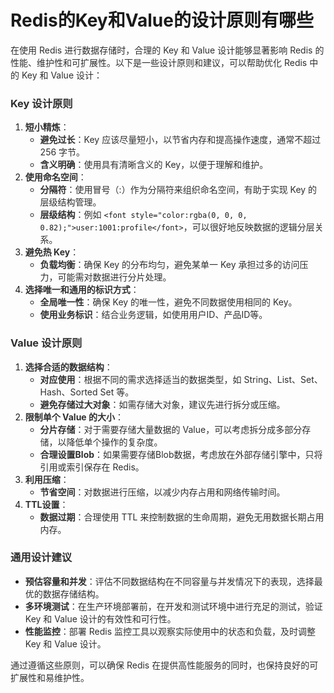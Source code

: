 # Redis的Key和Value的设计原则有哪些

<font style="color:rgba(0, 0, 0, 0.82);">在使用 Redis 进行数据存储时，合理的 Key 和 Value 设计能够显著影响 Redis 的性能、维护性和可扩展性。以下是一些设计原则和建议，可以帮助优化 Redis 中的 Key 和 Value 设计：</font>

### <font style="color:rgba(0, 0, 0, 0.82);">Key 设计原则</font>
1. **<font style="color:rgba(0, 0, 0, 0.82);">短小精炼</font>**<font style="color:rgba(0, 0, 0, 0.82);">：</font>
    - **<font style="color:rgba(0, 0, 0, 0.82);">避免过长</font>**<font style="color:rgba(0, 0, 0, 0.82);">：Key 应该尽量短小，以节省内存和提高操作速度，通常不超过 256 字节。</font>
    - **<font style="color:rgba(0, 0, 0, 0.82);">含义明确</font>**<font style="color:rgba(0, 0, 0, 0.82);">：使用具有清晰含义的 Key，以便于理解和维护。</font>
2. **<font style="color:rgba(0, 0, 0, 0.82);">使用命名空间</font>**<font style="color:rgba(0, 0, 0, 0.82);">：</font>
    - **<font style="color:rgba(0, 0, 0, 0.82);">分隔符</font>**<font style="color:rgba(0, 0, 0, 0.82);">：使用冒号（:）作为分隔符来组织命名空间，有助于实现 Key 的层级结构管理。</font>
    - **<font style="color:rgba(0, 0, 0, 0.82);">层级结构</font>**<font style="color:rgba(0, 0, 0, 0.82);">：例如</font><font style="color:rgba(0, 0, 0, 0.82);"> </font>`<font style="color:rgba(0, 0, 0, 0.82);">user:1001:profile</font>`<font style="color:rgba(0, 0, 0, 0.82);">，可以很好地反映数据的逻辑分层关系。</font>
3. **<font style="color:rgba(0, 0, 0, 0.82);">避免热 Key</font>**<font style="color:rgba(0, 0, 0, 0.82);">：</font>
    - **<font style="color:rgba(0, 0, 0, 0.82);">负载均衡</font>**<font style="color:rgba(0, 0, 0, 0.82);">：确保 Key 的分布均匀，避免某单一 Key 承担过多的访问压力，可能需对数据进行分片处理。</font>
4. **<font style="color:rgba(0, 0, 0, 0.82);">选择唯一和通用的标识方式</font>**<font style="color:rgba(0, 0, 0, 0.82);">：</font>
    - **<font style="color:rgba(0, 0, 0, 0.82);">全局唯一性</font>**<font style="color:rgba(0, 0, 0, 0.82);">：确保 Key 的唯一性，避免不同数据使用相同的 Key。</font>
    - **<font style="color:rgba(0, 0, 0, 0.82);">使用业务标识</font>**<font style="color:rgba(0, 0, 0, 0.82);">：结合业务逻辑，如使用用户ID、产品ID等。</font>

### <font style="color:rgba(0, 0, 0, 0.82);">Value 设计原则</font>
1. **<font style="color:rgba(0, 0, 0, 0.82);">选择合适的数据结构</font>**<font style="color:rgba(0, 0, 0, 0.82);">：</font>
    - **<font style="color:rgba(0, 0, 0, 0.82);">对应使用</font>**<font style="color:rgba(0, 0, 0, 0.82);">：根据不同的需求选择适当的数据类型，如 String、List、Set、Hash、Sorted Set 等。</font>
    - **<font style="color:rgba(0, 0, 0, 0.82);">避免存储过大对象</font>**<font style="color:rgba(0, 0, 0, 0.82);">：如需存储大对象，建议先进行拆分或压缩。</font>
2. **<font style="color:rgba(0, 0, 0, 0.82);">限制单个 Value 的大小</font>**<font style="color:rgba(0, 0, 0, 0.82);">：</font>
    - **<font style="color:rgba(0, 0, 0, 0.82);">分片存储</font>**<font style="color:rgba(0, 0, 0, 0.82);">：对于需要存储大量数据的 Value，可以考虑拆分成多部分存储，以降低单个操作的复杂度。</font>
    - **<font style="color:rgba(0, 0, 0, 0.82);">合理设置Blob</font>**<font style="color:rgba(0, 0, 0, 0.82);">：如果需要存储Blob数据，考虑放在外部存储引擎中，只将引用或索引保存在 Redis。</font>
3. **<font style="color:rgba(0, 0, 0, 0.82);">利用压缩</font>**<font style="color:rgba(0, 0, 0, 0.82);">：</font>
    - **<font style="color:rgba(0, 0, 0, 0.82);">节省空间</font>**<font style="color:rgba(0, 0, 0, 0.82);">：对数据进行压缩，以减少内存占用和网络传输时间。</font>
4. **<font style="color:rgba(0, 0, 0, 0.82);">TTL设置</font>**<font style="color:rgba(0, 0, 0, 0.82);">：</font>
    - **<font style="color:rgba(0, 0, 0, 0.82);">数据过期</font>**<font style="color:rgba(0, 0, 0, 0.82);">：合理使用 TTL 来控制数据的生命周期，避免无用数据长期占用内存。</font>

### <font style="color:rgba(0, 0, 0, 0.82);">通用设计建议</font>
+ **<font style="color:rgba(0, 0, 0, 0.82);">预估容量和并发</font>**<font style="color:rgba(0, 0, 0, 0.82);">：评估不同数据结构在不同容量与并发情况下的表现，选择最优的数据存储结构。</font>
+ **<font style="color:rgba(0, 0, 0, 0.82);">多环境测试</font>**<font style="color:rgba(0, 0, 0, 0.82);">：在生产环境部署前，在开发和测试环境中进行充足的测试，验证 Key 和 Value 设计的有效性和可行性。</font>
+ **<font style="color:rgba(0, 0, 0, 0.82);">性能监控</font>**<font style="color:rgba(0, 0, 0, 0.82);">：部署 Redis 监控工具以观察实际使用中的状态和负载，及时调整 Key 和 Value 设计。</font>

<font style="color:rgba(0, 0, 0, 0.82);">通过遵循这些原则，可以确保 Redis 在提供高性能服务的同时，也保持良好的可扩展性和易维护性。</font>

